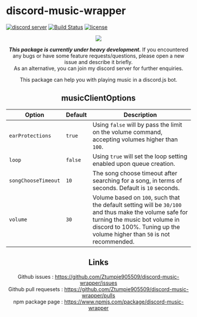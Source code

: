 # discord-music-wrapper

[![discord server](https://discordapp.com/api/guilds/328479087146303498/widget.png)](https://discord.gg/UGXYFdt) [![Build Status](https://travis-ci.org/Ztumpie905509/discord-music-wrapper.svg?branch=master)](https://travis-ci.org/Ztumpie905509/discord-music-wrapper) [![license](https://badgen.net/github/license/ztumpie905509/discord-music-wrapper)](https://github.com/Ztumpie905509/discord-music-wrapper/blob/master/LICENSE)

<div style="text-align:center"><a href="https://nodei.co/npm/discord-music-wrapper/"><img src="https://nodei.co/npm/discord-music-wrapper.png"></a>

_**This package is currently under heavy development.**_
If you encountered any bugs or have some feature requests/questions, please open a new issue and describe it briefly.  
As an alternative, you can join my discord server for further enquiries.

This package can help you with playing music in a discord.js bot.

## musicClientOptions

| Option |Default|Description|
|---|---|---|
|`earProtections`|`true`|Using `false` will by pass the limit on the volume command, accepting volumes higher than `100`.|
|`loop`|`false`|Using `true` will set the loop setting enabled upon queue creation.|
|`songChooseTimeout`|`10`|The song choose timeout after searching for a song, in terms of seconds. Default is `10` seconds.|
|`volume`|`30`|Volume based on `100`, such that the default setting will be `30/100` and thus make the volume safe for turning the music bot volume in discord to 100%. Tuning up the volume higher than `50` is not recommended.|

## Links

Github issues : <https://github.com/Ztumpie905509/discord-music-wrapper/issues>  
Github pull requesets : <https://github.com/Ztumpie905509/discord-music-wrapper/pulls>  
npm package page : <https://www.npmjs.com/package/discord-music-wrapper>  
